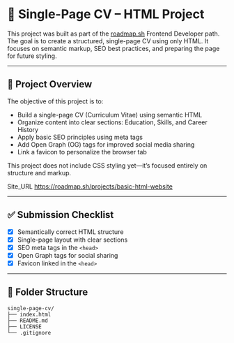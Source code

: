 # 📄 Single-Page CV – HTML Project

This project was built as part of the [roadmap.sh](https://roadmap.sh/) Frontend Developer path. The goal is to create a structured, single-page CV using only HTML. It focuses on semantic markup, SEO best practices, and preparing the page for future styling.

---

## 📖 Project Overview

The objective of this project is to:

- Build a single-page CV (Curriculum Vitae) using semantic HTML  
- Organize content into clear sections: Education, Skills, and Career History  
- Apply basic SEO principles using meta tags  
- Add Open Graph (OG) tags for improved social media sharing  
- Link a favicon to personalize the browser tab

This project does not include CSS styling yet—it’s focused entirely on structure and markup.

Site_URL
https://roadmap.sh/projects/basic-html-website

---

## ✅ Submission Checklist

- [x] Semantically correct HTML structure  
- [x] Single-page layout with clear sections  
- [x] SEO meta tags in the `<head>`  
- [x] Open Graph tags for social sharing  
- [x] Favicon linked in the `<head>`

---

## 📂 Folder Structure

```plaintext
single-page-cv/
├── index.html
├── README.md
├── LICENSE
└── .gitignore
